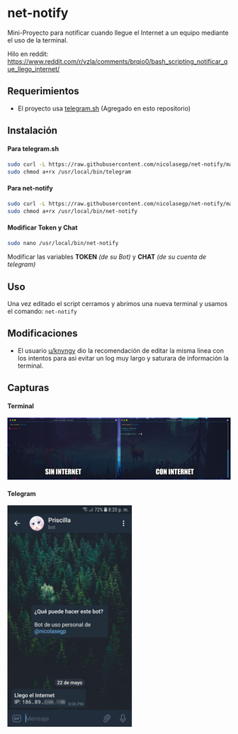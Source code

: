 # net-notify

Mini-Proyecto para notificar cuando llegue el Internet a un equipo mediante el uso de la terminal.

Hilo en reddit: https://www.reddit.com/r/vzla/comments/brqio0/bash_scripting_notificar_que_llego_internet/

## Requerimientos

* El proyecto usa [telegram.sh](https://github.com/fabianonline/telegram.sh) (Agregado en esto repositorio)

## Instalación

#### Para telegram.sh

```bash
sudo curl -L https://raw.githubusercontent.com/nicolasegp/net-notify/master/telegram -o /usr/local/bin/telegram
sudo chmod a+rx /usr/local/bin/telegram
```

#### Para net-notify

```bash
sudo curl -L https://raw.githubusercontent.com/nicolasegp/net-notify/master/net-notify -o /usr/local/bin/net-notify
sudo chmod a+rx /usr/local/bin/net-notify
```

#### Modificar Token y Chat

```bash
sudo nano /usr/local/bin/net-notify
```

Modificar las variables **TOKEN** _(de su Bot)_ y **CHAT** _(de su cuenta de telegram)_

## Uso

Una vez editado el script cerramos y abrimos una nueva terminal y usamos el comando: `net-notify`

## Modificaciones

* El usuario [u/knvngy](https://www.reddit.com/user/knvngy/) dio la recomendación de editar la misma linea con los intentos para asi evitar un log muy largo y saturara de información la terminal.

## Capturas

#### Terminal

<img src="https://raw.githubusercontent.com/nicolasegp/net-notify/master/img/001.png">

#### Telegram

<img src="https://raw.githubusercontent.com/nicolasegp/net-notify/master/img/002.png" height="500">
